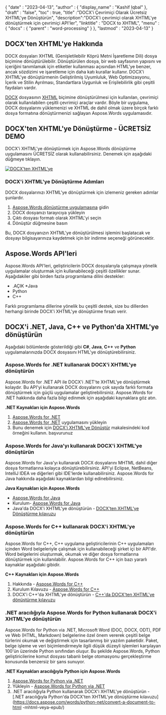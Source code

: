 {
  "date" : "2023-04-13",
  "author" : {
    "display_name" : "Kashif Iqbal"
},
  "draft" : "false",
  "toc" : true,
  "title" :"DOCX'i Çevrimiçi Olarak Ücretsiz XHTML'ye Dönüştürün",
  "description":"DOCX'i çevrimiçi olarak XHTML'ye dönüştürmek için çevrimiçi API'ler",
  "linktitle" : "DOCX to XHTML",
  "menu" : {
    "docs" : {
      "parent" : "word-processing"
}
},
  "lastmod" : "2023-04-13"
}

## DOCX'ten XHTML'ye Hakkında

DOCX dosyaları XHTML (Genişletilebilir Köprü Metni İşaretleme Dili) dosya biçimine dönüştürülebilir. Dönüştürülen dosya, bir web sayfasının yapısını ve içeriğini tanımlamak için etiketler kullanması açısından HTML'ye benzer, ancak sözdizimi ve işaretleme için daha katı kurallar kullanır. DOCX'i XHTML'ye dönüştürmenin Geliştirilmiş Uyumluluk, Web Optimizasyonu, İçerik ve Stilin Ayrılması, Standartlara Uygunluk ve Erişilebilirlik gibi çeşitli faydaları vardır.

[DOCX](/tr/word-processing/) dosyasının [XHTML](/tr/web/xhtml/) biçimine dönüştürülmesi için kullanılan, çevrimiçi olarak kullanılabilen çeşitli çevrimiçi araçlar vardır. Böyle bir uygulama, DOCX dosyalarını yüklemenizi ve XHTML de dahil olmak üzere birçok farklı dosya formatına dönüştürmenizi sağlayan Aspose.Words uygulamasıdır.

## DOCX'ten XHTML'ye Dönüştürme - ÜCRETSİZ DEMO

DOCX'i XHTML'ye dönüştürmek için Aspose.Words dönüştürme uygulamasını ÜCRETSİZ olarak kullanabilirsiniz. Denemek için aşağıdaki düğmeye tıklayın.

[![DOCX'ten XHTML'ye](../docx-to-xhtml.png?width=120px&height=60px)](https://products.aspose.app/words/conversion/docx-to-xhtml)


### DOCX'i XHTML'ye Dönüştürme Adımları

DOCX dosyalarınızı XHTML'ye dönüştürmek için izlemeniz gereken adımlar şunlardır.

1. [Aspose.Words dönüştürme uygulamasına](https://products.aspose.app/words/conversion/docx-to-xhtml) gidin
1. DOCX dosyanızı tarayıcıya yükleyin
1. Çıktı dosyası formatı olarak XHTML'yi seçin
1. Dönüştür düğmesine basın

Bu, DOCX dosyanızın XHTML'ye dönüştürülmesi işlemini başlatacak ve dosyayı bilgisayarınıza kaydetmek için bir indirme seçeneği görünecektir.

## Aspose.Words API'leri

Aspose.Words API'leri, geliştiricilerin DOCX dosyalarıyla çalışmaya yönelik uygulamalar oluşturmak için kullanabileceği çeşitli özellikler sunar. Aşağıdakiler gibi birden fazla programlama dilini destekler:

* .AÇIK
*Java
* Python
* C++

Farklı programlama dillerine yönelik bu çeşitli destek, size bu dillerden herhangi birinde DOCX'i XHTML'ye dönüştürme fırsatı verir.

## DOCX'i .NET, Java, C++ ve Python'da XHTML'ye dönüştürün

Aşağıdaki bölümlerde gösterildiği gibi **C#**, **Java**, **C++** ve **Python** uygulamalarınızda DOCX dosyasını HTML'ye dönüştürebilirsiniz.

### Aspose.Words for .NET kullanarak DOCX'i XHTML'ye dönüştürün

Aspose.Words for .NET API ile DOCX'i .NET'te XHTML'ye dönüştürmek kolaydır. Bu API'yi kullanarak DOCX dosyalarını çok sayıda farklı formata dönüştürmek için güçlü uygulamalar geliştirebilirsiniz. Aspose.Words for .NET hakkında daha fazla bilgi edinmek için aşağıdaki kaynaklara göz atın.

**.NET Kaynakları için Aspose.Words**

1. [Aspose.Words for .NET](https://products.aspose.com/words/net/)
1. [Aspose.Words for .NET](https://docs.aspose.com/words/net/installation/) uygulamasını yükleyin
1. Bunu denemek için [DOCX'i XHTML'ye Dönüştür](https://docs.aspose.com/words/net/convert-a-document-to-html-mhtml-or-epub/) makalesindeki kod örneğini kullanın. başvurunuz

### Aspose.Words for Java'yı kullanarak DOCX'i XHTML'ye dönüştürün

Aspose.Words for Java'yı kullanarak DOCX dosyalarını MHTML dahil diğer dosya formatlarına kolayca dönüştürebilirsiniz. API'yi Eclipse, NetBeans, IntelliJ IDEA ve diğerleri gibi IDE'lerde kullanabilirsiniz. Aspose.Words for Java hakkında aşağıdaki kaynaklardan bilgi edinebilirsiniz.

**Java Kaynakları için Aspose.Words**

* [Aspose.Words for Java](https://products.aspose.com/words/java/)
* Kurulum- [Aspose.Words for Java](https://docs.aspose.com/words/java/installation/)
* Java'da DOCX'i XHTML'ye dönüştürün - [DOCX'ten XHTML'ye Dönüştürme kılavuzu](https://docs.aspose.com/words/java/convert-a-document-to-html-mhtml-or-epub/)

### Aspose.Words for C++ kullanarak DOCX'i XHTML'ye dönüştürün

Aspose.Words for C++, C++ uygulama geliştiricilerinin C++ uygulamaları içinden Word belgeleriyle çalışmak için kullanabileceği şirket içi bir API'dir. Word belgelerini oluşturmak, okumak ve diğer dosya formatlarına dönüştürmek için kullanılabilir. Aspose.Words for C++ için bazı yararlı kaynaklar aşağıdaki gibidir.

**C++ Kaynakları için Aspose.Words**

1. Hakkında - [Aspose.Words for C++](https://products.aspose.com/words/cpp/)
1. Kurulum Kılavuzu - [Aspose.Words for C++](https://docs.aspose.com/words/cpp/installation/)
1. DOCX'i C++'da XHTML'ye dönüştürün - [C++'da DOCX'ten XHTML'ye dönüştürme kılavuzu](https://docs.aspose.com/words/cpp/convert-a-document-to-html-mhtml-or-epub/)

### .NET aracılığıyla Aspose.Words for Python kullanarak DOCX'i XHTML'ye dönüştürün

Aspose.Words for Python via .NET, Microsoft Word (DOC, DOCX, ODT), PDF ve Web (HTML, Markdown) belgelerine özel önem vererek çeşitli belge türlerini okumak ve değiştirmek için tasarlanmış bir yazılım paketidir. Paket, belge işleme ve veri biçimlendirmeyle ilgili düşük düzeyli işlemleri karşılayan 100'ün üzerinde Python sınıfından oluşur. Bu şekilde Aspose.Words, Python geliştiricilerine komut dosyası tabanlı belge otomasyonu gerçekleştirme konusunda benzersiz bir şans sunuyor.

**.NET Kaynakları aracılığıyla Python için Aspose.Words**

1. [Aspose.Words for Python via .NET](https://products.aspose.com/words/python-net/)
1. Yükleyin - [Aspose.Words for Python via .NET](https://releases.aspose.com/words/python/)
1. .NET aracılığıyla Python kullanarak DOCX'i XHTML'ye dönüştürün - [.NET aracılığıyla Python'da DOCX'ten XHTML'ye dönüştürme kılavuzu](https://docs.aspose.com/words/python-net/convert-a-document-to-html -mhtml-veya-epub/)

